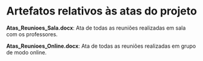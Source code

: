 # Artefatos relativos às atas do projeto

**Atas_Reunioes_Sala.docx**: Ata de todas as reuniões realizadas em sala com os professores.

**Atas_Reunioes_Online.docx**: Ata de todas as reuniões realizadas em grupo de modo online.